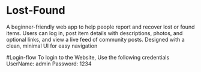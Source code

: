 # Lost-Found
A beginner-friendly web app to help people report and recover lost or found items. Users can log in, post item details with descriptions, photos, and optional links, and view a live feed of community posts. Designed with a clean, minimal UI for easy navigation

#Login-flow
To login to the Website,
Use the following credentials 
UserName: admin
Password: 1234
